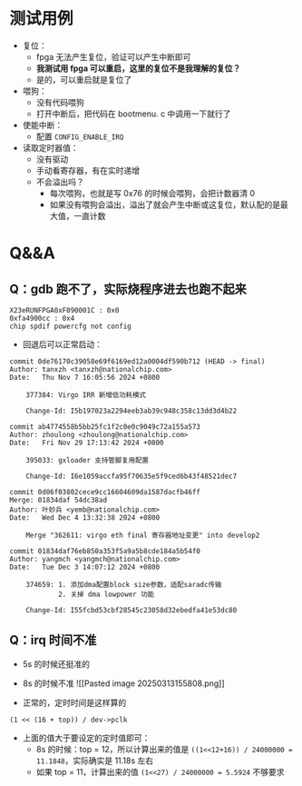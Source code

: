 


# 测试用例
- 复位：
	- fpga 无法产生复位，验证可以产生中断即可
	- **我测试用 fpga 可以重启，这里的复位不是我理解的复位？**
	- 是的，可以重启就是复位了
- 喂狗：
	- 没有代码喂狗
	- 打开中断后，把代码在 bootmenu. c 中调用一下就行了
- 使能中断：
	- 配置 `CONFIG_ENABLE_IRQ`
- 读取定时器值：
	- 没有驱动
	- 手动看寄存器，有在实时递增
	- 不会溢出吗？
		- 每次喂狗，也就是写 0x76 的时候会喂狗，会把计数器清 0
		- 如果没有喂狗会溢出，溢出了就会产生中断或这复位，默认配的是最大值，一直计数



# Q&&A
## Q：gdb 跑不了，实际烧程序进去也跑不起来
```
X23eRUNFPGA0xF090001C : 0x0
0xfa4900cc : 0x4
chip spdif powercfg not config
```
- 回退后可以正常启动：
```
commit 0de76170c39058e69f6169ed12a0004df590b712 (HEAD -> final)
Author: tanxzh <tanxzh@nationalchip.com>
Date:   Thu Nov 7 16:05:56 2024 +0800

    377384: Virgo IRR 新增低功耗模式
    
    Change-Id: I5b197023a2294eeb3ab39c948c358c13dd3d4b22

commit ab4774558b5bb25fc1f2c0e0c9049c72a155a573
Author: zhoulong <zhoulong@nationalchip.com>
Date:   Fri Nov 29 17:13:42 2024 +0800

    395033: gxloader 支持管脚复用配置
    
    Change-Id: I6e1059accfa95f70635e5f9ced6b43f48521dec7

commit 0d06f03802cece9cc16604609da1587dacfb46ff
Merge: 01834daf 54dc38ad
Author: 叶妙兵 <yemb@nationalchip.com>
Date:   Wed Dec 4 13:32:38 2024 +0800

    Merge "362611: virgo eth final 寄存器地址变更" into develop2

commit 01834daf76eb850a353f5a9a5b8cde184a5b54f0
Author: yangmch <yangmch@nationalchip.com>
Date:   Tue Dec 3 14:07:12 2024 +0800

    374659: 1. 添加dma配置block size参数，适配saradc传输
            2. 关掉 dma lowpower 功能
    
    Change-Id: I55fcbd53cbf28545c23058d32ebedfa41e53dc80
```



## Q：irq 时间不准 
- 5s 的时候还挺准的
- 8s 的时候不准
![[Pasted image 20250313155808.png]]

- 正常的，定时时间是这样算的
```
(1 << (16 + top)) / dev->pclk
```
- 上面的值大于要设定的定时值即可：
	- 8s 的时候：top = 12，所以计算出来的值是 `((1<<12+16)) / 24000000 = 11.1848`，实际确实是 11.18s 左右
	- 如果 top = 11，计算出来的值 `(1<<27) / 24000000 = 5.5924` 不够要求